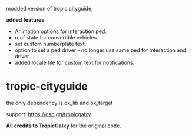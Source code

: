 modded version of tropic cityguide,

**added features**

* Animation options for interaction ped.
* roof state for convertible vehicles.
* set custom numberplate text.
* option to set a ped driver - no longer use same ped for interaction and driver.
* added locale file for custom text for notifications.


# tropic-cityguide
the only dependency is ox_lib and ox_target

support: https://dsc.gg/tropicgalxy

**All credits to TropicGalxy** for the original code.
